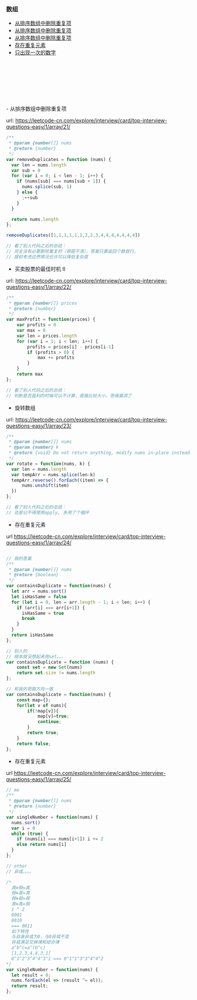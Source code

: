 ### 数组

- <a href="#1">从排序数组中删除重复项</a>
- <a href="#2">从排序数组中删除重复项</a>
- <a href="#3">从排序数组中删除重复项</a>
- <a href="#4">存在重复元素</a>
- <a href="#5">只出现一次的数字</a>

<br>
<br>
<br>
<br>
<br>
<br>
<br>
- <span id="1">从排序数组中删除重复项</span>

  url: https://leetcode-cn.com/explore/interview/card/top-interview-questions-easy/1/array/21/

```js
/**
 * @param {number[]} nums
 * @return {number}
 */
var removeDuplicates = function (nums) {
  var len = nums.length
  var sub = 0
  for (var i = 0; i < len - 1; i++) {    
    if (nums[sub] === nums[sub + 1]) {
      nums.splice(sub, 1)
    } else {
      ;++sub
    }
  }

  return nums.length
};

removeDuplicates([1,1,1,1,1,1,2,2,3,4,4,4,4,4,4,4])

// 看了别人代码之后的总结：
// 完全没有必要删除重复的（审题不清），答案只要返回个数就行。
// 提前考虑边界情况也许可以降低复杂度
```

- <span id="2">买卖股票的最佳时机 II</span>

url: https://leetcode-cn.com/explore/interview/card/top-interview-questions-easy/1/array/22/

```js
/**
 * @param {number[]} prices
 * @return {number}
 */
var maxProfit = function(prices) {
    var profits = 0
    var max = 0
    var len = prices.length
    for (var i = 1; i < len; i++) {
        profits = prices[i] - prices[i-1]
        if (profits > 0) {
            max += profits
        }
    }
    return max
};

// 看了别人代码之后的总结：
// 判断是否盈利的时候可以不计算，直接比较大小，思维漏洞了
```

- <span id="3">旋转数组</span>

url: https://leetcode-cn.com/explore/interview/card/top-interview-questions-easy/1/array/23/

```js
/**
 * @param {number[]} nums
 * @param {number} k
 * @return {void} Do not return anything, modify nums in-place instead.
 */
var rotate = function(nums, k) {
  var len = nums.length
  var tempArr = nums.splice(len-k)
  tempArr.reverse().forEach((item) => {
      nums.unshift(item)
  })
};

// 看了别人代码之后的总结：
// 总是记不得使用apply, 多用了个循环
```


- <span id="4">存在重复元素</span>

url https://leetcode-cn.com/explore/interview/card/top-interview-questions-easy/1/array/24/

```js

// 我的答案
/**
 * @param {number[]} nums
 * @return {boolean}
 */
var containsDuplicate = function(nums) {
  let arr = nums.sort()
  let isHasSame = false
  for (let i = 0, len = arr.length - 1; i < len; i++) {
    if (arr[i] === arr[i+1]) {
      isHasSame = true
      break
    }
  }
  return isHasSame
};

// 别人的
// 根本就没想起来用set。。。
var containsDuplicate = function (nums) {
    const set = new Set(nums)
    return set.size != nums.length
};

// 和我的思路方向一致
var containsDuplicate = function(nums) {
    const map={};
    for(let v of nums){
        if(!map[v]){
            map[v]=true;
            continue;
        }
        return true;
    }
    return false;
};
```

- <span id="5">存在重复元素</span>

url https://leetcode-cn.com/explore/interview/card/top-interview-questions-easy/1/array/25/

```js
// me 
/**
 * @param {number[]} nums
 * @return {number}
 */
var singleNumber = function(nums) {
  nums.sort()
  var i = 0
  while (true) {
    if (nums[i] === nums[i+1]) i += 2
    else return nums[i]
  }
};

// other
// 异或。。。。

/*
  真⊕假=真
  假⊕真=真
  假⊕假=假
  真⊕真=假
  1 ^ 2
  0001
  0010
  === 0011
  如下特性 
  与自身异或为0，与0异或不变
  异或满足交换律和结合律
  a^b^c=a^(b^c)
  [1,2,3,4,4,3,1]
  0^1^2^3^4^4^3^1 === 0^1^1^3^3^4^4^2
*/
var singleNumber = function(nums) {
  let result = 0;
  nums.forEach(el => (result ^= el));
  return result;
};
```